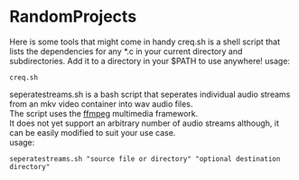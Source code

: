 # RandomProjects
Here is some tools that might come in handy
creq.sh is a shell script that lists the dependencies for any *.c in your current directory and subdirectories.
Add it to a directory in your $PATH to use anywhere!
usage:
```
creq.sh
```

seperatestreams.sh is a bash script that seperates individual audio streams from an mkv video container into wav audio files.\
The script uses the [ffmpeg](https://ffmpeg.org/) multimedia framework.\
It does not yet support an arbitrary number of audio streams although, it can be easily modified to suit your use case.\
usage:
```
seperatestreams.sh "source file or directory" "optional destination directory"
```
